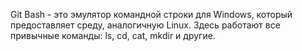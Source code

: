 Git Bash - это эмулятор командной строки для Windows, который предоставляет среду, аналогичную Linux. Здесь работают все привычные команды: ls, cd, cat, mkdir и другие.
